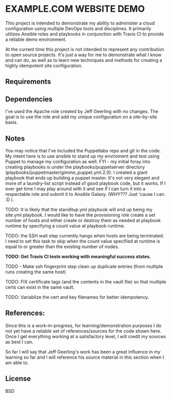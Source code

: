 EXAMPLE.COM WEBSITE DEMO 
========================

This project is intended to demonstrate my ability to administer a cloud configuration using multiple DevOps tools and disciplines.  It primarily utilizes Ansible roles and playbooks in conjunction with Travis CI to provide a reliable demo environment.

At the current time this project is not intended to represent any contribution to open source projects.  It's just a way for me to demonstrate what I know and can do, as well as to learn new techniques and methods for creating a highly idempotent site configuration.


Requirements
------------

Dependencies
------------

I've used the Apache role created by Jeff Geerling with no changes.  The goal is to use the role and add my unique configuration on a site-by-site basis.

Notes
-----

You may notice that I've included the Puppetlabs repo and git in the code.  My intent here is to use ansible to stand up my enviroment and test using Puppet to manage my configuration as well.  FYI - my initial foray into creating playbooks is under the playbooks/puppetserver directory (playbooks/puppetmaster/gimme_puppet.yml.2.0).  I created a giant playbook that ends up building a puppet master.  It's not very elegant and more of a laundry-list script instead of good playbook code, but it works.  If I ever get time I may play around with it and see if I can turn it into a respectable role and submit it to Ansible Galaxy.  (WHY??? Just 'cause I can.   :D   ).

TODO:  It is likely that the standitup.yml playbook will end up being my site.yml playbook.  I would like to have the provisioning role create a set number of hosts and either create or destroy them as needed at playbook runtime by specifying a count value at playbook runtime.

 TODO:  the SSH wait step currently hangs when hosts are being terminated.  I need to set this task to skip when the count value specified at runtime is equal to or greater than the existing number of nodes.

**TODO:  Get Travis CI tests working with meaningful success states.**

TODO - Make ssh fingerprint step clean up duplicate entries (from multiple runs creating the same host)

TODO:  FIX certificate tags (and the contents in the vault file) so that multiple certs can exist in the same vault.

TODO:  Variablize the cert and key filenames for better idempotency.

References:
-------

Since this is a work-in-progress, for learning/demonstration purposes I do not yet have a reliable set of references/sources for the code shown here.  Once I get everything working at a satisfactory level, I will credit my sources as best I can.

So far I will say that Jeff Geerling's work has been a great influence in my learning so far and I will reference his source material in this section when I am able to.

License
-------

BSD


